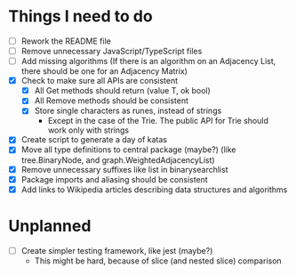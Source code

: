 # Things I need to do

<!-- TODO:-->

- [ ] Rework the README file
- [ ] Remove unnecessary JavaScript/TypeScript files
- [ ] Add missing algorithms (If there is an algorithm on an Adjacency List, there should be one for an Adjacency Matrix)
- [x] Check to make sure all APIs are consistent
    - [x] All Get methods should return (value T, ok bool)
    - [x] All Remove methods should be consistent
    - [x] Store single characters as runes, instead of strings
        - Except in the case of the Trie. The public API for Trie should work only with strings
- [x] Create script to generate a day of katas
- [x] Move all type definitions to central package (maybe?) (like tree.BinaryNode, and graph.WeightedAdjacencyList)
- [x] Remove unnecessary suffixes like list in binarysearchlist
- [x] Package imports and aliasing should be consistent
- [x] Add links to Wikipedia articles describing data structures and algorithms

# Unplanned
- [ ] Create simpler testing framework, like jest (maybe?)
    - This might be hard, because of slice (and nested slice) comparison
